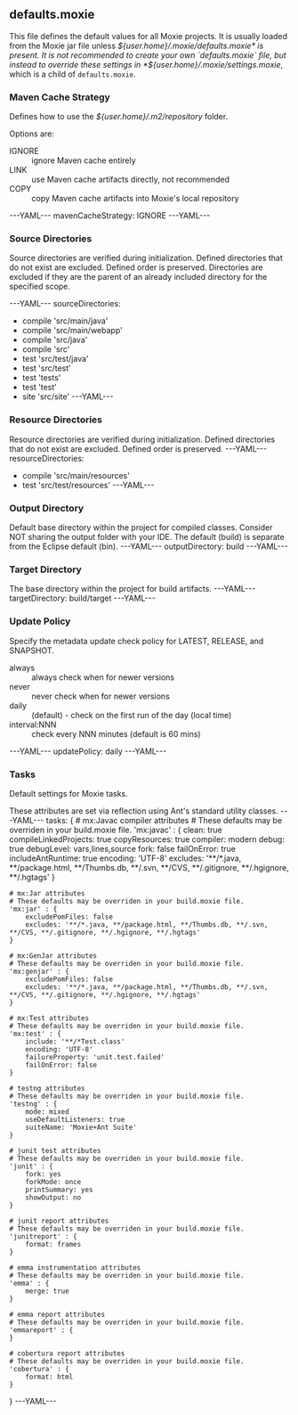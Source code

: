 ## defaults.moxie

This file defines the default values for all Moxie projects.  It is usually loaded from the Moxie jar file unless *${user.home}/.moxie/defaults.moxie* is present.  It is not recommended to create your own `defaults.moxie` file, but instead to override these settings in *${user.home}/.moxie/settings.moxie*, which is a child of `defaults.moxie`.

### Maven Cache Strategy

Defines how to use the *${user.home}/.m2/repository* folder.

Options are:
<dl>
  <dt>IGNORE</dt><dd>ignore Maven cache entirely</dd>
  <dt>LINK</dt><dd>use Maven cache artifacts directly, not recommended</dd>
  <dt>COPY</dt><dd>copy Maven cache artifacts into Moxie's local repository</dd>
</dl>
---YAML---
mavenCacheStrategy: IGNORE
---YAML---

### Source Directories

Source directories are verified during initialization.  Defined directories that do not exist are excluded.  Defined order is preserved. Directories are excluded if they are the parent of an already included directory for the specified scope.

---YAML---
sourceDirectories:
- compile 'src/main/java'
- compile 'src/main/webapp'
- compile 'src/java'
- compile 'src'
- test 'src/test/java'
- test 'src/test'
- test 'tests'
- test 'test'
- site 'src/site'
---YAML---

### Resource Directories

Resource directories are verified during initialization. Defined directories that do not exist are excluded.  Defined order is preserved.
---YAML---
resourceDirectories:
- compile 'src/main/resources'
- test 'src/test/resources'
---YAML---

### Output Directory

Default base directory within the project for compiled classes. Consider NOT sharing the output folder with your IDE. The default (build) is separate from the Eclipse default (bin).
---YAML---
outputDirectory: build
---YAML---

### Target Directory
The base directory within the project for build artifacts.
---YAML---
targetDirectory: build/target
---YAML---

### Update Policy

Specify the metadata update check policy for LATEST, RELEASE, and SNAPSHOT.
<dl>
  <dt>always</dt><dd>always check when for newer versions</dd>
  <dt>never</dt><dd>never check when for newer versions</dd>
  <dt>daily</dt><dd>(default) - check on the first run of the day (local time)</dd>
  <dt>interval:NNN</dt><dd>check every NNN minutes (default is 60 mins)</dd>
</dl>
---YAML---
updatePolicy: daily
---YAML---

### Tasks

Default settings for Moxie tasks.

These attributes are set via reflection using Ant's standard utility classes.
---YAML---
tasks: {
	# mx:Javac compiler attributes
	# These defaults may be overriden in your build.moxie file.
	'mx:javac' : {
		clean: true
		compileLinkedProjects: true
		copyResources: true
		compiler: modern
		debug: true
		debugLevel: vars,lines,source
		fork: false
		failOnError: true
		includeAntRuntime: true
		encoding: 'UTF-8'
		excludes: '**/*.java, **/package.html, **/Thumbs.db, **/.svn, **/CVS, **/.gitignore, **/.hgignore, **/.hgtags'
	}

	# mx:Jar attributes
	# These defaults may be overriden in your build.moxie file.
	'mx:jar' : {
		excludePomFiles: false
		excludes: '**/*.java, **/package.html, **/Thumbs.db, **/.svn, **/CVS, **/.gitignore, **/.hgignore, **/.hgtags'
	}

	# mx:GenJar attributes
	# These defaults may be overriden in your build.moxie file.
	'mx:genjar' : {
		excludePomFiles: false
		excludes: '**/*.java, **/package.html, **/Thumbs.db, **/.svn, **/CVS, **/.gitignore, **/.hgignore, **/.hgtags'
	}
	
	# mx:Test attributes
	# These defaults may be overriden in your build.moxie file.
	'mx:test' : {
		include: '**/*Test.class'
		encoding: 'UTF-8'
		failureProperty: 'unit.test.failed'
		failOnError: false
	}
	
	# testng attributes
	# These defaults may be overriden in your build.moxie file.
	'testng' : {
		mode: mixed
		useDefaultListeners: true
		suiteName: 'Moxie+Ant Suite'
	}
	
	# junit test attributes
	# These defaults may be overriden in your build.moxie file.
	'junit' : {
		fork: yes
		forkMode: once
		printSummary: yes
		showOutput: no
	}
	
	# junit report attributes
	# These defaults may be overriden in your build.moxie file.
	'junitreport' : {
		format: frames
	}

	# emma instrumentation attributes
	# These defaults may be overriden in your build.moxie file.
	'emma' : {
		merge: true		
	}

	# emma report attributes
	# These defaults may be overriden in your build.moxie file.
	'emmareport' : {
	}
	
	# cobertura report attributes
	# These defaults may be overriden in your build.moxie file.
	'cobertura' : {
		format: html
	}
}
---YAML---